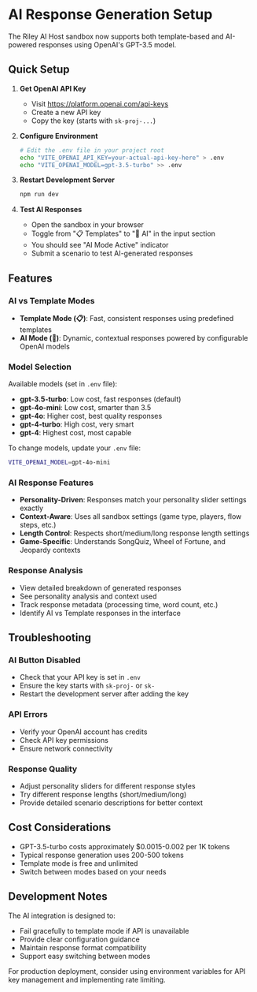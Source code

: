 # AI Response Generation Setup

The Riley AI Host sandbox now supports both template-based and AI-powered responses using OpenAI's GPT-3.5 model.

## Quick Setup

1. **Get OpenAI API Key**
   - Visit https://platform.openai.com/api-keys
   - Create a new API key
   - Copy the key (starts with `sk-proj-...`)

2. **Configure Environment**
   ```bash
   # Edit the .env file in your project root
   echo "VITE_OPENAI_API_KEY=your-actual-api-key-here" > .env
   echo "VITE_OPENAI_MODEL=gpt-3.5-turbo" >> .env
   ```

3. **Restart Development Server**
   ```bash
   npm run dev
   ```

4. **Test AI Responses**
   - Open the sandbox in your browser
   - Toggle from "📋 Templates" to "🤖 AI" in the input section
   - You should see "AI Mode Active" indicator
   - Submit a scenario to test AI-generated responses

## Features

### AI vs Template Modes
- **Template Mode (📋)**: Fast, consistent responses using predefined templates
- **AI Mode (🤖)**: Dynamic, contextual responses powered by configurable OpenAI models

### Model Selection
Available models (set in `.env` file):
- **gpt-3.5-turbo**: Low cost, fast responses (default)
- **gpt-4o-mini**: Low cost, smarter than 3.5
- **gpt-4o**: Higher cost, best quality responses
- **gpt-4-turbo**: High cost, very smart
- **gpt-4**: Highest cost, most capable

To change models, update your `.env` file:
```bash
VITE_OPENAI_MODEL=gpt-4o-mini
```

### AI Response Features
- **Personality-Driven**: Responses match your personality slider settings exactly
- **Context-Aware**: Uses all sandbox settings (game type, players, flow steps, etc.)
- **Length Control**: Respects short/medium/long response length settings
- **Game-Specific**: Understands SongQuiz, Wheel of Fortune, and Jeopardy contexts

### Response Analysis
- View detailed breakdown of generated responses
- See personality analysis and context used
- Track response metadata (processing time, word count, etc.)
- Identify AI vs Template responses in the interface

## Troubleshooting

### AI Button Disabled
- Check that your API key is set in `.env`
- Ensure the key starts with `sk-proj-` or `sk-`
- Restart the development server after adding the key

### API Errors
- Verify your OpenAI account has credits
- Check API key permissions
- Ensure network connectivity

### Response Quality
- Adjust personality sliders for different response styles
- Try different response lengths (short/medium/long)
- Provide detailed scenario descriptions for better context

## Cost Considerations

- GPT-3.5-turbo costs approximately $0.0015-0.002 per 1K tokens
- Typical response generation uses 200-500 tokens
- Template mode is free and unlimited
- Switch between modes based on your needs

## Development Notes

The AI integration is designed to:
- Fail gracefully to template mode if API is unavailable
- Provide clear configuration guidance
- Maintain response format compatibility
- Support easy switching between modes

For production deployment, consider using environment variables for API key management and implementing rate limiting.